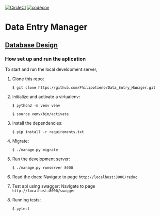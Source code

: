 [![CircleCI](https://dl.circleci.com/status-badge/img/gh/Philipotieno/Data_Entry_Manager/tree/main.svg?style=svg)](https://dl.circleci.com/status-badge/redirect/gh/Philipotieno/Data_Entry_Manager/tree/main) [![codecov](https://codecov.io/gh/Philipotieno/Data_Entry_Manager/branch/main/graph/badge.svg?token=2NRXWZLTZ2)](https://codecov.io/gh/Philipotieno/Data_Entry_Manager)


# Data Entry Manager

## [Database Design](https://github.com/Philipotieno/Data_Entry_Manager/blob/main/DataBaseDesign.md)


### How set up and run the aplication

To start and run the local development server,

1. Clone this repo:
    ```
    $ git clone https://github.com/Philipotieno/Data_Entry_Manager.git
    ```

2. Initialize and activate a virtualenv:
    ```
    $ python3 -m venv venv
    ```

    ```
    $ source venv/bin/activate
    ```
3. Install the dependencies:
    ```
    $ pip install -r requirements.txt
    ```

4. Migrate:
    ```
    $ ./manage.py migrate
    ```

5. Run the development server:
    ```
    $ ./manage.py runserver 8000
    ```

6. Read the docs:
        Navigate to page 
            `http://localhost:8000/redoc`

7. Test api using swagger:
        Navigate to page
            `http://localhost:8000/swagger`


8. Running tests:
    ```
    $ pytest
    ```